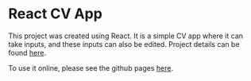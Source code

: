 # React CV App

This project was created using React. It is a simple CV app where it can take inputs, and these inputs can also be edited.
Project details can be found <a href = "https://www.theodinproject.com/lessons/cv-application">here</a>.

To use it online, please see the github pages <a href = "https://jegrieve.github.io/react_cv_app/">here</a>.
